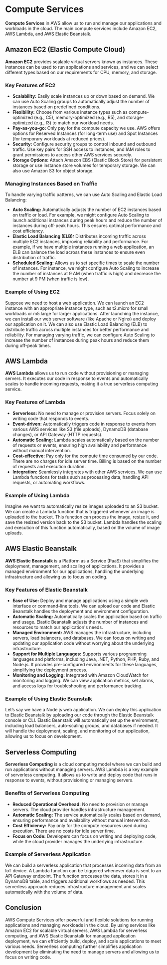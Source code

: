 <h1>Compute Services</h1>

<p><strong>Compute Services</strong> in AWS allow us to run and manage our applications and workloads in the cloud. The main compute services include Amazon EC2, AWS Lambda, and AWS Elastic Beanstalk.</p>

<h2>Amazon EC2 (Elastic Compute Cloud)</h2>

<p><strong>Amazon EC2</strong> provides scalable virtual servers known as instances. These instances can be used to run applications and services, and we can select different types based on our requirements for CPU, memory, and storage.</p>

<h3>Key Features of EC2</h3>

<ul>
  <li><strong>Scalability:</strong> Easily scale instances up or down based on demand. We can use Auto Scaling groups to automatically adjust the number of instances based on predefined conditions.</li>
  <li><strong>Flexibility:</strong> Choose from various instance types such as compute-optimized (e.g., C5), memory-optimized (e.g., R5), and storage-optimized (e.g., I3) to match our workload needs.</li>
  <li><strong>Pay-as-you-go:</strong> Only pay for the compute capacity we use. AWS offers options for Reserved Instances (for long-term use) and Spot Instances (for temporary workloads at reduced prices).</li>
  <li><strong>Security:</strong> Configure security groups to control inbound and outbound traffic. Use key pairs for SSH access to instances, and IAM roles to grant permissions to access other AWS services securely.</li>
  <li><strong>Storage Options:</strong> Attach Amazon EBS (Elastic Block Store) for persistent storage or use instance store volumes for temporary storage. We can also use Amazon S3 for object storage.</li>
</ul>

<h3>Managing Instances Based on Traffic</h3>

<p>To handle varying traffic patterns, we can use Auto Scaling and Elastic Load Balancing:</p>

<ul>
  <li><strong>Auto Scaling:</strong> Automatically adjusts the number of EC2 instances based on traffic or load. For example, we might configure Auto Scaling to launch additional instances during peak hours and reduce the number of instances during off-peak hours. This ensures optimal performance and cost efficiency.</li>
  <li><strong>Elastic Load Balancing (ELB):</strong> Distributes incoming traffic across multiple EC2 instances, improving reliability and performance. For example, if we have multiple instances running a web application, an ELB can balance the load across these instances to ensure even distribution of traffic.</li>
  <li><strong>Scheduled Scaling:</strong> Allows us to set specific times to scale the number of instances. For instance, we might configure Auto Scaling to increase the number of instances at 9 AM (when traffic is high) and decrease the number at 9 PM (when traffic is low).</li>
</ul>

<h3>Example of Using EC2</h3>

<p>Suppose we need to host a web application. We can launch an EC2 instance with an appropriate instance type, such as t2.micro for small workloads or m5.large for larger applications. After launching the instance, we can install our web server software (like Apache or Nginx) and deploy our application on it. We can also use Elastic Load Balancing (ELB) to distribute traffic across multiple instances for better performance and reliability. For managing varying traffic, we can configure Auto Scaling to increase the number of instances during peak hours and reduce them during off-peak times.</p>

<h2>AWS Lambda</h2>

<p><strong>AWS Lambda</strong> allows us to run code without provisioning or managing servers. It executes our code in response to events and automatically scales to handle incoming requests, making it a true serverless computing service.</p>

<h3>Key Features of Lambda</h3>

<ul>
  <li><strong>Serverless:</strong> No need to manage or provision servers. Focus solely on writing code that responds to events.</li>
  <li><strong>Event-driven:</strong> Automatically triggers code in response to events from various AWS services like S3 (file uploads), DynamoDB (database changes), or API Gateway (HTTP requests).</li>
  <li><strong>Automatic Scaling:</strong> Lambda scales automatically based on the number of requests or events, ensuring high availability and performance without manual intervention.</li>
  <li><strong>Cost-effective:</strong> Pay only for the compute time consumed by our code. There are no charges for idle server time. Billing is based on the number of requests and execution duration.</li>
  <li><strong>Integration:</strong> Seamlessly integrates with other AWS services. We can use Lambda functions for tasks such as processing data, handling API requests, or automating workflows.</li>
</ul>

<h3>Example of Using Lambda</h3>

<p>Imagine we want to automatically resize images uploaded to an S3 bucket. We can create a Lambda function that is triggered whenever an image is uploaded to the bucket. This function can process the image, resize it, and save the resized version back to the S3 bucket. Lambda handles the scaling and execution of this function automatically, based on the volume of image uploads.</p>

<h2>AWS Elastic Beanstalk</h2>

<p><strong>AWS Elastic Beanstalk</strong> is a Platform as a Service (PaaS) that simplifies the deployment, management, and scaling of applications. It provides a managed environment for our applications, handling the underlying infrastructure and allowing us to focus on coding.</p>

<h3>Key Features of Elastic Beanstalk</h3>

<ul>
  <li><strong>Ease of Use:</strong> Deploy and manage applications using a simple web interface or command-line tools. We can upload our code and Elastic Beanstalk handles the deployment and environment configuration.</li>
  <li><strong>Automatic Scaling:</strong> Automatically scales the application based on traffic and usage. Elastic Beanstalk adjusts the number of instances and resources to match our application's needs.</li>
  <li><strong>Managed Environment:</strong> AWS manages the infrastructure, including servers, load balancers, and databases. We can focus on writing and updating our application code without worrying about the underlying infrastructure.</li>
  <li><strong>Support for Multiple Languages:</strong> Supports various programming languages and platforms, including Java, .NET, Python, PHP, Ruby, and Node.js. It provides pre-configured environments for these languages, simplifying the deployment process.</li>
  <li><strong>Monitoring and Logging:</strong> Integrated with Amazon CloudWatch for monitoring and logging. We can view application metrics, set alarms, and access logs for troubleshooting and performance tracking.</li>
</ul>

<h3>Example of Using Elastic Beanstalk</h3>

<p>Let’s say we have a Node.js web application. We can deploy this application to Elastic Beanstalk by uploading our code through the Elastic Beanstalk console or CLI. Elastic Beanstalk will automatically set up the environment, including load balancers, auto-scaling groups, and databases if needed. It will handle the deployment, scaling, and monitoring of our application, allowing us to focus on development.</p>

<h2>Serverless Computing</h2>

<p><strong>Serverless Computing</strong> is a cloud computing model where we can build and run applications without managing servers. AWS Lambda is a key example of serverless computing. It allows us to write and deploy code that runs in response to events, without provisioning or managing servers.</p>

<h3>Benefits of Serverless Computing</h3>

<ul>
  <li><strong>Reduced Operational Overhead:</strong> No need to provision or manage servers. The cloud provider handles infrastructure management.</li>
  <li><strong>Automatic Scaling:</strong> The service automatically scales based on demand, ensuring performance and availability without manual intervention.</li>
  <li><strong>Cost Efficiency:</strong> Pay only for the compute resources used during execution. There are no costs for idle server time.</li>
  <li><strong>Focus on Code:</strong> Developers can focus on writing and deploying code, while the cloud provider manages the underlying infrastructure.</li>
</ul>

<h3>Example of Serverless Application</h3>

<p>We can build a serverless application that processes incoming data from an IoT device. A Lambda function can be triggered whenever data is sent to an API Gateway endpoint. The function processes the data, stores it in a DynamoDB table, and triggers additional workflows as needed. This serverless approach reduces infrastructure management and scales automatically with the volume of data.</p>

<h2>Conclusion</h2>

<p>AWS Compute Services offer powerful and flexible solutions for running applications and managing workloads in the cloud. By using services like Amazon EC2 for scalable virtual servers, AWS Lambda for serverless computing, and AWS Elastic Beanstalk for managed application deployment, we can efficiently build, deploy, and scale applications to meet various needs. Serverless computing further simplifies application development by eliminating the need to manage servers and allowing us to focus on writing code.</p>
